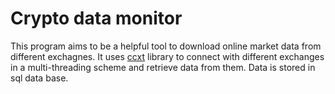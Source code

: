 # Crypto data monitor
This program aims to be a helpful tool to download online market data from different exchagnes.
It uses [ccxt](https://www.github.com/ccxt/ccxt) library to connect with different exchanges in a multi-threading scheme and retrieve data from them.
Data is stored in sql data base.
